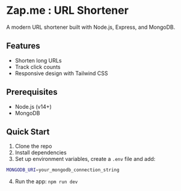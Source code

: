 # Zap.me : URL Shortener

A modern URL shortener built with Node.js, Express, and MongoDB.

## Features

- Shorten long URLs
- Track click counts
- Responsive design with Tailwind CSS

## Prerequisites

- Node.js (v14+)
- MongoDB

## Quick Start

1. Clone the repo
2. Install dependencies
3. Set up environment variables, create a `.env` file and add:
```bash
MONGODB_URI=your_mongodb_connection_string
```
4. Run the app: ```npm run dev```

